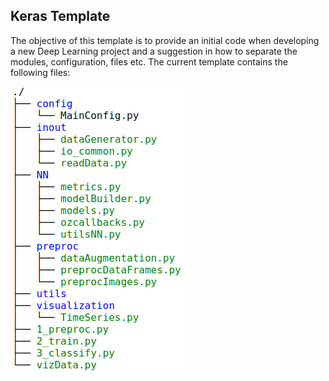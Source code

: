 Keras Template
----------------

The objective of this template is to provide an initial code when
developing a new Deep Learning project and a suggestion in how to separate
the modules, configuration, files etc. The current template contains
the following files:

 ![Tree](Tree.png)


